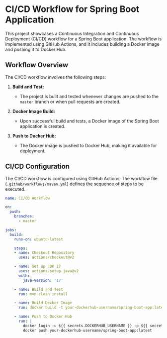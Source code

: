 # CI/CD Workflow for Spring Boot Application

This project showcases a Continuous Integration and Continuous Deployment (CI/CD) workflow for a Spring Boot application. The workflow is implemented using GitHub Actions, and it includes building a Docker image and pushing it to Docker Hub.

## Workflow Overview

The CI/CD workflow involves the following steps:

1. **Build and Test:**
   - The project is built and tested whenever changes are pushed to the `master` branch or when pull requests are created.

2. **Docker Image Build:**
   - Upon successful build and tests, a Docker image of the Spring Boot application is created.

3. **Push to Docker Hub:**
   - The Docker image is pushed to Docker Hub, making it available for deployment.

## CI/CD Configuration

The CI/CD workflow is configured using GitHub Actions. The workflow file (`.github/workflows/maven.yml`) defines the sequence of steps to be executed.

```yaml
name: CI/CD Workflow

on:
  push:
    branches:
      - master

jobs:
  build:
    runs-on: ubuntu-latest

    steps:
    - name: Checkout Repository
      uses: actions/checkout@v2

    - name: Set up JDK 17
      uses: actions/setup-java@v2
      with:
        java-version: '17'

    - name: Build and Test
      run: mvn clean install

    - name: Build Docker Image
      run: docker build -t your-dockerhub-username/spring-boot-app:latest .

    - name: Push to Docker Hub
      run: |
        docker login -u ${{ secrets.DOCKERHUB_USERNAME }} -p ${{ secrets.DOCKERHUB_PASSWORD }}
        docker push your-dockerhub-username/spring-boot-app:latest
